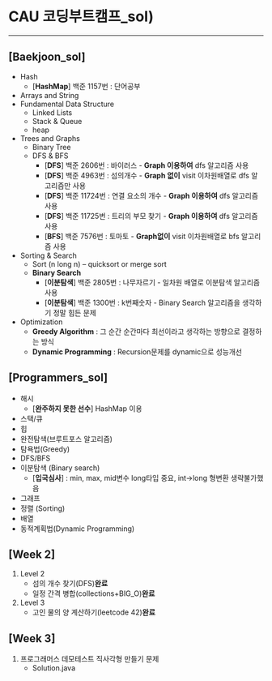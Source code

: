 # CAU 코딩부트캠프_sol)
---

[Baekjoon_sol]
---
- Hash
	- [**HashMap**] 백준 1157번 : 단어공부
- Arrays and String
- Fundamental Data Structure
	- Linked Lists
	- Stack & Queue
	- heap
- Trees and Graphs
	- Binary Tree
	- DFS & BFS
		- [**DFS**] 백준 2606번 : 바이러스 - **Graph 이용하여** dfs 알고리즘 사용
		- [**DFS**] 백준 4963번 : 섬의개수 - **Graph 없이** visit 이차원배열로 dfs 알고리즘만 사용
		- [**DFS**] 백준 11724번 : 연결 요소의 개수 - **Graph 이용하여** dfs 알고리즘 사용
		- [**DFS**] 백준 11725번 : 트리의 부모 찾기 - **Graph 이용하여** dfs 알고리즘 사용
		- [**BFS**] 백준 7576번 : 토마토 - **Graph없이** visit 이차원배열로 bfs 알고리즘 사용
- Sorting & Search
	- Sort (n long n) – quicksort or merge sort
	- **Binary Search**
		- [**이분탐색**] 백준 2805번 : 나무자르기  - 일차원 배열로 이분탐색 알고리즘 사용
		- [**이분탐색**] 백준 1300번 : k번째숫자 - Binary Search 알고리즘을 생각하기 정말 힘든 문제
- Optimization
	- **Greedy Algorithm**  : 그 순간 순간마다 최선이라고 생각하는 방향으로 결정하는 방식 
	- **Dynamic Programming** : Recursion문제를 dynamic으로 성능개선 

[Programmers_sol]
---
- 해시
	- [**완주하지 못한 선수**] HashMap 이용
- 스택/큐
- 힙
- 완전탐색(브루트포스 알고리즘)
- 탐욕법(Greedy)
- DFS/BFS
- 이분탐색 (Binary search)
	- [**입국심사**] : min, max, mid변수 long타입 중요, int->long 형변환 생략불가했음
- 그래프 
- 정렬 (Sorting)
- 배열 
- 동적계획법(Dynamic Programming)
	
[Week 2]
---
1. Level 2
	- 섬의 개수 찾기(DFS)**완료**
	- 일정 간격 병합(collections+BIG_O)**완료**
2. Level 3
	- 고인 물의 양 계산하기(leetcode 42)**완료**

[Week 3]
---
1. 프로그래머스 데모테스트 직사각형 만들기 문제
	- Solution.java
